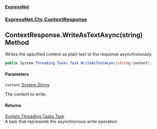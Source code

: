 #### [ExpressNet](ExpressNet.md 'ExpressNet')
### [ExpressNet.Ctx](ExpressNet.Ctx.md 'ExpressNet.Ctx').[ContextResponse](ExpressNet.Ctx.ContextResponse.md 'ExpressNet.Ctx.ContextResponse')

## ContextResponse.WriteAsTextAsync(string) Method

Writes the specified content as plain text to the response asynchronously.

```csharp
public System.Threading.Tasks.Task WriteAsTextAsync(string content);
```
#### Parameters

<a name='ExpressNet.Ctx.ContextResponse.WriteAsTextAsync(string).content'></a>

`content` [System.String](https://docs.microsoft.com/en-us/dotnet/api/System.String 'System.String')

The content to write.

#### Returns
[System.Threading.Tasks.Task](https://docs.microsoft.com/en-us/dotnet/api/System.Threading.Tasks.Task 'System.Threading.Tasks.Task')  
A task that represents the asynchronous write operation.